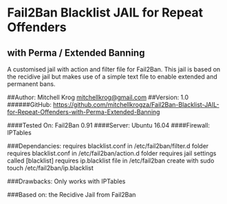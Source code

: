 # Fail2Ban Blacklist JAIL for Repeat Offenders
## with Perma / Extended Banning

A customised jail with action and filter file for Fail2Ban. 
This jail is based on the recidive jail but makes use of a simple 
text file to enable extended and permanent bans.

##Author: Mitchell Krog <mitchellkrog@gmail.com>
##Version: 1.0
######GitHub: https://github.com/mitchellkrogza/Fail2Ban-Blacklist-JAIL-for-Repeat-Offenders-with-Perma-Extended-Banning

####Tested On: Fail2Ban 0.91
####Server: Ubuntu 16.04
####Firewall: IPTables

###Dependancies: 
				requires blacklist.conf in /etc/fail2ban/filter.d folder
				requires blacklist.conf in /etc/fail2ban/action.d folder
				requires jail settings called [blacklist]
				requires ip.blacklist file in /etc/fail2ban
				create with sudo touch /etc/fail2ban/ip.blacklist

###Drawbacks: 
 				Only works with IPTables
 
###Based on: 
 				the Recidive Jail from Fail2Ban
